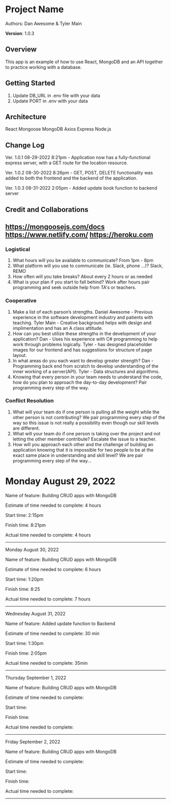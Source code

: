 # Project Name

Authors: Dan Awesome & Tyler Main

**Version**: 1.0.3

## Overview

This app is an example of how to use React, MongoDB and an API together to practice working with a database.

## Getting Started

1. Update DB_URL in .env file with your data
2. Update PORT in .env with your data

## Architecture

React
Mongoose
MongoDB
Axios
Express
Node.js

## Change Log

Ver. 1.0.1 08-29-2022 8:21pm - Application now has a fully-functional express server, with a GET route for the location resource.

Ver. 1.0.2 08-30-2022 8:26pm - GET, POST, DELETE functionality was added to both the frontend and the backend of the application.

Ver. 1.0.3 08-31-2022 2:05pm - Added update book function to backend server

## Credit and Collaborations
https://mongoosejs.com/docs
https://www.netlify.com/
https://heroku.com
-------------------------------------------------------------

### Logistical

1. What hours will you be available to communicate?
From 1pm - 8pm
2. What platform will you use to communicate (ie. Slack, phone …)?
Slack, REMO
3. How often will you take breaks?
About every 2 hours or as needed
4. What is your plan if you start to fall behind?
Work after hours pair programming and seek outside help from TA's or teachers.

### Cooperative

1. Make a list of each parson’s strengths.
Daniel Awesome - Previous experience in the software development industry and patients with teaching.
Tyler Main - Creative background helps with design and implimentation and has an A class attitude.
2. How can you best utilize these strengths in the development of your application?
Dan - Uses his experience with C# programming to help work through problems logically.
Tyler - has designed placeholder images for our frontend and has suggestions for structure of page layout.
3. In what areas do you each want to develop greater strength?
Dan - Programming back end from scratch to develop understanding of the inner working of a server(API).
Tyler - Data structures and algorithms.
4. Knowing that every person in your team needs to understand the code, how do you plan to approach the day-to-day development?
Pair programming every step of the way.

### Conflict Resolution

1. What will your team do if one person is pulling all the weight while the other person is not contributing?
We pair programming every step of the way so this issue is not really a possibility even though our skill levels are different.
2. What will your team do if one person is taking over the project and not letting the other member contribute?
Escalate the issue to a teacher.
3. How will you approach each other and the challenge of building an application knowing that it is impossible for two people to be at the exact same place in understanding and skill level?
We are pair programming every step of the way...

# Monday August 29, 2022

Name of feature: Building CRUD apps with MongoDB

Estimate of time needed to complete: 4 hours

Start time: 2:15pm

Finish time: 8:21pm

Actual time needed to complete: 4 hours

-----------------------------------------------------------
Monday August 30, 2022

Name of feature: Building CRUD apps with MongoDB

Estimate of time needed to complete: 6 hours

Start time: 1:20pm

Finish time: 8:25

Actual time needed to complete: 7 hours

-----------------------------------------------------------
Wednesday August 31, 2022

Name of feature: Added update function to Backend

Estimate of time needed to complete: 30 min

Start time: 1:30pm

Finish time: 2:05pm

Actual time needed to complete: 35min

-----------------------------------------------------------
Thursday September 1, 2022

Name of feature: Building CRUD apps with MongoDB

Estimate of time needed to complete: 

Start time: 

Finish time: 

Actual time needed to complete: 

-----------------------------------------------------------
Friday September 2, 2022

Name of feature: Building CRUD apps with MongoDB

Estimate of time needed to complete: 

Start time: 

Finish time: 

Actual time needed to complete: 

-----------------------------------------------------------